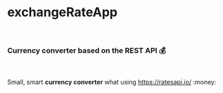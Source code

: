 # exchangeRateApp

<br />

### Currency converter based on the REST API :moneybag:

<br />

Small, smart **currency converter** what using https://ratesapi.io/ :money:




